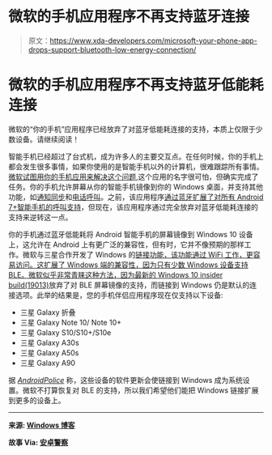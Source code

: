 # 微软的手机应用程序不再支持蓝牙连接

> 原文：<https://www.xda-developers.com/microsoft-your-phone-app-drops-support-bluetooth-low-energy-connection/>

# 微软的手机应用程序不再支持蓝牙低能耗连接

微软的“你的手机”应用程序已经放弃了对蓝牙低能耗连接的支持，本质上仅限于少数设备。请继续阅读！

智能手机已经超过了台式机，成为许多人的主要交互点。在任何时候，你的手机上都会发生很多事情，如果你使用的是智能手机以外的计算机，很难跟踪所有事情。[微软试图用你的手机应用来解决这个问题](https://www.xda-developers.com/microsoft-your-phone-android-windows-10/),这个应用的名字很可怕，但确实完成了任务。你的手机允许屏幕从你的智能手机镜像到你的 Windows 桌面，并支持其他功能，如[通知同步](https://www.xda-developers.com/microsoft-your-phone-app-enables-notification-syncing-screen-mirroring/)和[电话呼叫](https://www.xda-developers.com/microsoft-your-phone-app-phone-calls/)。之前，该应用程序[通过蓝牙扩展了对所有 Android 7+智能手机的呼叫支持](https://www.xda-developers.com/microsoft-your-phone-app-phone-calls/)，但现在，该应用程序通过完全放弃对蓝牙低能耗连接的支持来逆转这一点。

你的手机通过蓝牙低能耗将 Android 智能手机的屏幕镜像到 Windows 10 设备上，这允许在 Android 上有更广泛的兼容性，但有时，它并不像预期的那样工作。微软与三星合作开发了 Windows 的[链接功能，该功能通过 WiFi 工作，更容易访问。这扩展了 Windows 端的兼容性，因为只有少数 Windows 设备支持 BLE。微软似乎非常青睐这种方法，因为](https://www.xda-developers.com/galaxy-note-10-link-to-windows-older-samsung-phones/)[最新的 Windows 10 insider build(19013)](https://blogs.windows.com/windowsexperience/2019/10/29/announcing-windows-10-insider-preview-build-19013/#GUMxPKyBA2yCfZmE.97)放弃了对 BLE 屏幕镜像的支持，而链接到 Windows 仍是默认的连接选项。此举的结果是，您的手机伴侣应用程序现在仅支持以下设备:

*   三星 Galaxy 折叠
*   三星 Galaxy Note 10/ Note 10+
*   三星 Galaxy S10/S10+/S10e
*   三星 Galaxy A30s
*   三星 Galaxy A50s
*   三星 Galaxy A90

据 [*AndroidPolice*](https://www.androidpolice.com/2019/10/30/microsofts-your-phone-screen-mirroring-drops-bluetooth-support-only-works-on-some-samsung-models/) 称，这些设备的软件更新会使链接到 Windows 成为系统设置。微软不打算恢复对 BLE 的支持，所以我们希望他们能把 Windows 链接扩展到更多的设备上。

* * *

**来源: [Windows 博客](https://blogs.windows.com/windowsexperience/2019/10/29/announcing-windows-10-insider-preview-build-19013/#qvsbbMiBT2dC70Wx.97)**

**故事 Via: [安卓警察](https://www.androidpolice.com/2019/10/30/microsofts-your-phone-screen-mirroring-drops-bluetooth-support-only-works-on-some-samsung-models/)**